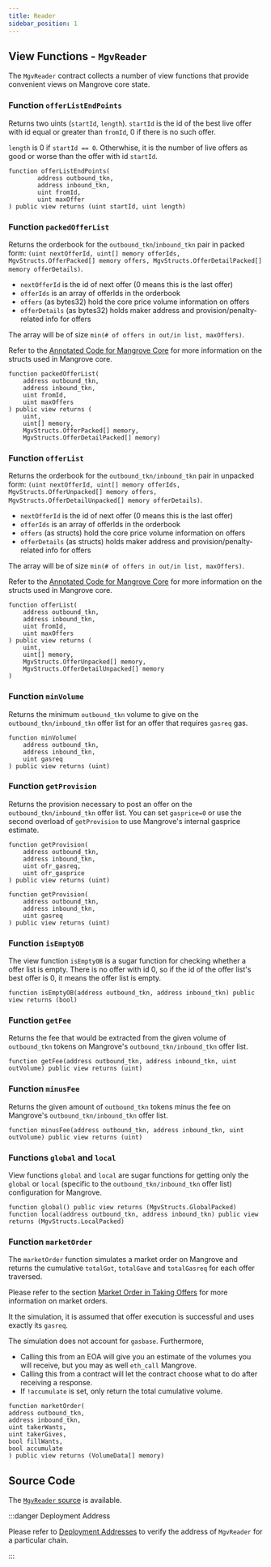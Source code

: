 ```yaml
---
title: Reader
sidebar_position: 1
---
```


## View Functions - `MgvReader`

The `MgvReader` contract collects a number of view functions that provide convenient views on Mangrove core state.

### Function `offerListEndPoints`

Returns two uints (`startId`, `length`). `startId` is the id of the best live offer with id equal or greater than
`fromId`, 0 if there is no such offer. 

`length` is 0 if `startId == 0`. Otherwhise, it is the number of live offers as good or worse than the offer with id `startId`.

```solidity
function offerListEndPoints(
        address outbound_tkn, 
        address inbound_tkn, 
        uint fromId, 
        uint maxOffer
) public view returns (uint startId, uint length)
```

### Function `packedOfferList`

Returns the orderbook for the `outbound_tkn`/`inbound_tkn` pair in packed form: 
`(uint nextOfferId, uint[] memory offerIds, MgvStructs.OfferPacked[] memory offers, MgvStructs.OfferDetailPacked[] memory offerDetails)`.

* `nextOfferId` is the id of next offer (0 means this is the last offer)
* `offerIds` is an array of offerIds in the orderbook 
* `offers` (as bytes32) hold the core price volume information on offers
* `offerDetails` (as bytes32) holds maker address and provision/penalty-related info for offers

The array will be of size `min(# of offers in out/in list, maxOffers)`.

Refer to the [Annotated Code for Mangrove Core](../codebase.md) for more information on the structs used in Mangrove core.

```solidity
function packedOfferList(
    address outbound_tkn, 
    address inbound_tkn, 
    uint fromId, 
    uint maxOffers
) public view returns (
    uint, 
    uint[] memory, 
    MgvStructs.OfferPacked[] memory, 
    MgvStructs.OfferDetailPacked[] memory)
```

### Function `offerList`

Returns the orderbook for the `outbound_tkn/inbound_tkn` pair in unpacked form: `(uint nextOfferId, uint[] memory offerIds, MgvStructs.OfferUnpacked[] memory offers, MgvStructs.OfferDetailUnpacked[] memory offerDetails)`.

* `nextOfferId` is the id of next offer (0 means this is the last offer)
* `offerIds` is an array of offerIds in the orderbook 
* `offers` (as structs) hold the core price volume information on offers
* `offerDetails` (as structs) holds maker address and provision/penalty-related info for offers

The array will be of size `min(# of offers in out/in list, maxOffers)`.

Refer to the [Annotated Code for Mangrove Core](../codebase.md) for more information on the structs used in Mangrove core.

```solidity
function offerList(
    address outbound_tkn, 
    address inbound_tkn, 
    uint fromId, 
    uint maxOffers
) public view returns (
    uint, 
    uint[] memory, 
    MgvStructs.OfferUnpacked[] memory, 
    MgvStructs.OfferDetailUnpacked[] memory
)
```

### Function `minVolume`

Returns the minimum `outbound_tkn` volume to give on the `outbound_tkn/inbound_tkn` offer list for an offer that requires `gasreq` gas.

```solidity
function minVolume(
    address outbound_tkn, 
    address inbound_tkn, 
    uint gasreq
) public view returns (uint)
```

### Function `getProvision`

Returns the provision necessary to post an offer on the `outbound_tkn/inbound_tkn` offer list. You can set `gasprice=0` or use the second overload of `getProvision` to use Mangrove's internal gasprice estimate.

```solidity
function getProvision(
    address outbound_tkn, 
    address inbound_tkn, 
    uint ofr_gasreq, 
    uint ofr_gasprice
) public view returns (uint)
```

```solidity
function getProvision(
    address outbound_tkn, 
    address inbound_tkn, 
    uint gasreq
) public view returns (uint)
```

### Function `isEmptyOB`

The view function `isEmptyOB` is a sugar function for checking whether a offer list is empty. There is no offer with id 0, so if the id of the offer list's best offer is 0, it means the offer list is empty.

```solidity
function isEmptyOB(address outbound_tkn, address inbound_tkn) public view returns (bool)
```

### Function `getFee`

Returns the fee that would be extracted from the given volume of `outbound_tkn` tokens on Mangrove's `outbound_tkn/inbound_tkn` offer list.

```solidity
function getFee(address outbound_tkn, address inbound_tkn, uint outVolume) public view returns (uint)
```

### Function `minusFee`

Returns the given amount of `outbound_tkn` tokens minus the fee on Mangrove's `outbound_tkn/inbound_tkn` offer list.

```solidity
function minusFee(address outbound_tkn, address inbound_tkn, uint outVolume) public view returns (uint) 
```

### Functions `global` and `local`

View functions `global` and `local` are sugar functions for getting only the `global` or `local` (specific to the `outbound_tkn/inbound_tkn` offer list) configuration for Mangrove.

```solidity
function global() public view returns (MgvStructs.GlobalPacked)
function local(address outbound_tkn, address inbound_tkn) public view returns (MgvStructs.LocalPacked)
```

### Function `marketOrder`

The `marketOrder` function simulates a market order on Mangrove and returns the cumulative `totalGot`, `totalGave` and `totalGasreq` for each offer traversed. 

Please refer to the section [Market Order in Taking Offers](../taking-and-making-offers/taker-order/README.md) for more information on market orders.

It the simulation, it is assumed that offer execution is successful and uses exactly its `gasreq`. 

The simulation does not account for `gasbase`. Furthermore,

* Calling this from an EOA will give you an estimate of the volumes you will receive, but you may as well `eth_call` Mangrove.
* Calling this from a contract will let the contract choose what to do after receiving a response.
* If `!accumulate` is set, only return the total cumulative volume.

```solidity
function marketOrder(
address outbound_tkn,
address inbound_tkn,
uint takerWants,
uint takerGives,
bool fillWants,
bool accumulate
) public view returns (VolumeData[] memory)
```

## Source Code

The [`MgvReader` source](https://github.com/mangrovedao/mangrove-core/blob/master/src/periphery/MgvReader.sol) is available.

:::danger Deployment Address

Please refer to [Deployment Addresses](../contract-addresses.md) to verify the address of `MgvReader` for a particular chain.

:::